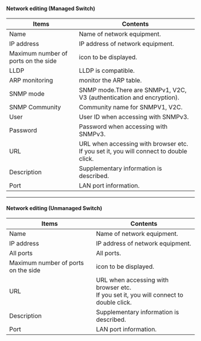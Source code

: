 #### Network editing (Managed Switch)

<div class="text-lg">

| Items | Contents |
| ---- | ---- |
| Name | Name of network equipment.|
| IP address | IP address of network equipment.|
| Maximum number of ports on the side | icon to be displayed.|
| LLDP | LLDP is compatible.|
| ARP monitoring | monitor the ARP table.|
| SNMP mode | SNMP mode.There are SNMPv1, V2C, V3 (authentication and encryption).|
| SNMP Community | Community name for SNMPV1, V2C.|
| User | User ID when accessing with SNMPv3.|
| Password | Password when accessing with SNMPv3.|
| URL | URL when accessing with browser etc.<br> If you set it, you will connect to double click.|
| Description | Supplementary information is described.|
| Port | LAN port information.|
</div>

---
#### Network editing (Unmanaged Switch)

<div class="text-lg">

| Items | Contents |
| ---- | ---- |
| Name | Name of network equipment.|
| IP address | IP address of network equipment.|
| All ports | All ports.|
| Maximum number of ports on the side | icon to be displayed.|
| URL | URL when accessing with browser etc.<br> If you set it, you will connect to double click.|
| Description | Supplementary information is described.|
| Port | LAN port information.|

